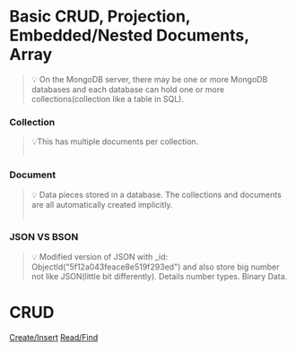 # Basic CRUD, Projection, Embedded/Nested Documents, Array

>💡 On the MongoDB server, there may be one or more MongoDB databases and each database can hold one or more collections(collection like a table in 
> SQL).

### Collection
> 💡This has multiple documents per collection.<br /> <br />

### Document
> 💡 Data pieces stored in a database. The collections and documents are all automatically created implicitly.<br /> <br />

### JSON VS BSON
> 💡 Modified version of JSON with _id: ObjectId("5f12a043feace8e519f293ed") and also store big number not like JSON(little bit 
> differently). Details number types. Binary Data.

# CRUD
[Create/Insert](CRUD/create_or_insert.md)
[Read/Find](CRUD/read_or_find.md)